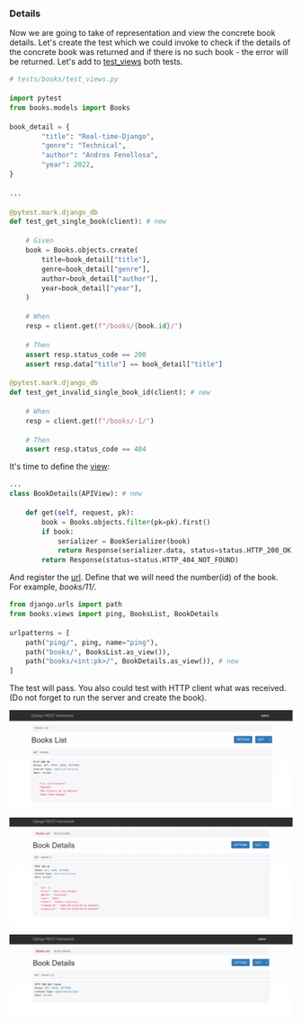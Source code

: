### Details

Now we are going to take of representation and view the concrete book details.
Let's create the test which we could invoke to check if the details of the concrete book was returned and
if there is no such book - the error will be returned.
Let's add to [test_views](tests/books/test_views.py) both tests.


```python
# tests/books/test_views.py

import pytest
from books.models import Books

book_detail = {
        "title": "Real-time-Django",
        "genre": "Technical",
        "author": "Andros Fenollosa",
        "year": 2022,
}

...

@pytest.mark.django_db
def test_get_single_book(client): # new

    # Given
    book = Books.objects.create(
        title=book_detail["title"],
        genre=book_detail["genre"],
        author=book_detail["author"],
        year=book_detail["year"],
    )

    # When
    resp = client.get(f"/books/{book.id}/")
    
    # Then
    assert resp.status_code == 200
    assert resp.data["title"] == book_detail["title"]

@pytest.mark.django_db
def test_get_invalid_single_book_id(client): # new

    # When
    resp = client.get(f"/books/-1/")

    # Then
    assert resp.status_code == 404
```

It's time to define the [view](books/views.py):

```python
...
class BookDetails(APIView): # new

    def get(self, request, pk):
        book = Books.objects.filter(pk=pk).first()
        if book:
            serializer = BookSerializer(book)
            return Response(serializer.data, status=status.HTTP_200_OK)
        return Response(status=status.HTTP_404_NOT_FOUND)
```

And register the [url](books/urls.py).
Define that we will need the number(id) of the book. For example, _books/11/_. 

```python
from django.urls import path
from books.views import ping, BooksList, BookDetails

urlpatterns = [
    path("ping/", ping, name="ping"),
    path("books/", BooksList.as_view()),
    path("books/<int:pk>/", BookDetails.as_view()), # new
]
```

The test will pass. 
You also could test with HTTP client what was received.
(Do not forget to run the server and create the book).

![img6.png](static/img6.png)

![img4.png](static/img4.png)

![img5.png](static/img5.png)